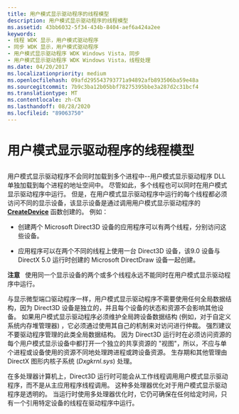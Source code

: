 ```yaml
---
title: 用户模式显示驱动程序的线程模型
description: 用户模式显示驱动程序的线程模型
ms.assetid: 43bb6032-5f34-434b-8404-aef6a424a2ee
keywords:
- 线程 WDK 显示，用户模式驱动程序
- 同步 WDK 显示，用户模式驱动程序
- 用户模式显示驱动程序 WDK Windows Vista，同步
- 用户模式显示驱动程序 WDK Windows Vista，线程处理
ms.date: 04/20/2017
ms.localizationpriority: medium
ms.openlocfilehash: 09afd295543793771a94892afb893506ba59e48a
ms.sourcegitcommit: 7b9c3ba12b05bbf78275395bbe3a287d2c31bcf4
ms.translationtype: MT
ms.contentlocale: zh-CN
ms.lasthandoff: 08/28/2020
ms.locfileid: "89063750"
---
```

# <a name="threading-model-of-user-mode-display-driver"></a>用户模式显示驱动程序的线程模型


## <span id="ddk_thread_model_of_user_mode_display_driver_gg"></span><span id="DDK_THREAD_MODEL_OF_USER_MODE_DISPLAY_DRIVER_GG"></span>


用户模式显示驱动程序不会同时加载到多个进程中--用户模式显示驱动程序 DLL 单独加载到每个进程的地址空间中。 尽管如此，多个线程也可以同时在用户模式显示驱动程序中运行。 但是，在用户模式显示驱动程序中运行的每个线程都必须访问不同的显示设备，该显示设备是通过调用用户模式显示驱动程序的 [**CreateDevice**](/windows-hardware/drivers/ddi/d3dumddi/nc-d3dumddi-pfnd3dddi_createdevice) 函数创建的。 例如：

-   创建两个 Microsoft Direct3D 设备的应用程序可以有两个线程，分别访问这些设备。

-   应用程序可以在两个不同的线程上使用一台 Direct3D 设备，该9.0 设备与 DirectX 5.0 运行时创建的 Microsoft DirectDraw 设备一起创建。

**注意**   使用同一个显示设备的两个或多个线程永远不能同时在用户模式显示驱动程序中运行。

 

与显示微型端口驱动程序一样，用户模式显示驱动程序不需要使用任何全局数据结构，因为 Direct3D 设备是独立的，并且每个设备的状态和资源不会影响其他设备。 如果用户模式显示驱动程序必须维护全局跨设备数据结构 (例如，对于自定义系统内存堆管理器) ，它必须通过使用其自己的机制来对访问进行仲裁。 强烈建议不要驱动程序管理的此类全局数据结构。 因为 Direct3D 运行时在必须访问资源的每个用户模式显示设备中都打开一个独立的共享资源的 "视图"，所以，不应与单个进程或设备使用的资源不同地处理跨进程或跨设备资源。 生存期和其他管理由 DirectX 图形内核子系统 (*Dxgkrnl.sys*) 处理。

在多处理器计算机上，Direct3D 运行时可能会从工作线程调用用户模式显示驱动程序，而不是从主应用程序线程调用。 这种多处理器优化对于用户模式显示驱动程序是透明的。 当运行时使用多处理器优化时，它仍可确保在任何给定时间，只有一个引用特定设备的线程在驱动程序中运行。

 

